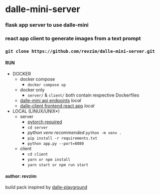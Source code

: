 # dalle-mini-server

### flask app server to use dalle-mini
### react app client to generate images from a text prompt

### `git clone https://github.com/revzim/dalle-mini-server.git`

#### RUN
  * DOCKER
    - docker compose
      - `docker compose up`
    - docker only
      - `server/` & `client/` both contain respective Dockerfiles
    - [dalle-mini api endpoints](http://localhost:8080) *local*
    - [dalle-client frontend react app](localhost:3000) *local*
  * LOCAL (LINUX/UNIX*)
    - server
      - [pytorch required](https://pytorch.org/get-started/locally/)
      - `cd server`
      - *python venv recommended* `python -m venv .`
      - `pip install -r requirements.txt`
      - `python app.py --port=8080`
    - client
      - `cd client`
      - `yarn or npm install`
      - `yarn start or npm run start`

#### author: revzim

build pack inspired by [dalle-playground](https://github.com/saharmor/dalle-playground)
